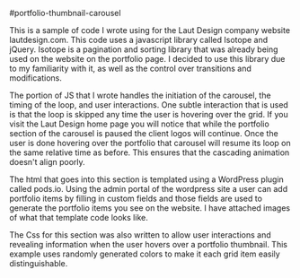 #portfolio-thumbnail-carousel

This is a sample of code I wrote using for the Laut Design company website lautdesign.com. This code uses a javascript library called Isotope and jQuery. Isotope is a pagination and sorting library that was already being used on the website on the portfolio page. I decided to use this library due to my familiarity with it, as well as the control over transitions and modifications.

The portion of JS that I wrote handles the initiation of the carousel, the timing of the loop, and user interactions. One subtle interaction that is used is that the loop is skipped any time the user is hovering over the grid. If you visit the Laut Design home page you will notice that while the portfolio section of the carousel is paused the client logos will continue. Once the user is done hovering over the portfolio that carousel will resume its loop on the same relative time as before. This ensures that the cascading animation doesn't align poorly.

The html that goes into this section is templated using a WordPress plugin called pods.io. Using the admin portal of the wordpress site a user can add portfolio items by filling in custom fields and those fields are used to generate the portfolio items you see on the website. I have attached images of what that template code looks like.

The Css for this section was also written to allow user interactions and revealing information when the user hovers over a portfolio thumbnail. This example uses randomly generated colors to make it each grid item easily distinguishable.
